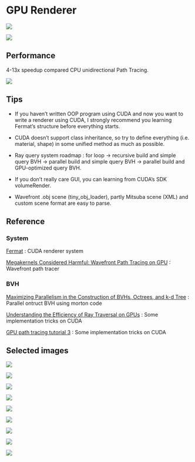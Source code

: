 # GPU Renderer

![](images/0003.gif)

![](images/0004.gif)

  

## Performance

4-13x speedup compared CPU unidirectional Path Tracing.

![](images/Performance.png)

## Tips

- If you haven’t written OOP program using CUDA and now you want to write a renderer using CUDA, I strongly recommend you learning Fermat’s structure before everything starts.  

- CUDA doesn’t support class inheritance, so try to define everything (i.e. material, shape) in some unified method as much as possible.    
- Ray query system roadmap : for loop -> recursive build and simple query BVH -> parallel build and simple query BVH -> parallel build and GPU-optimized query BVH.  
- If you don’t really care GUI, you can learning from CUDA’s SDK volumeRender.  
- Wavefront .obj scene (tiny_obj_loader), partly Mitsuba scene (XML) and custom scene format are easy to parse.  

## Reference

### System

[Fermat](https://nvlabs.github.io/fermat/) : CUDA renderer system 

[Megakernels Considered Harmful: Wavefront Path Tracing on GPU](https://research.nvidia.com/publication/megakernels-considered-harmful-wavefront-path-tracing-gpus) : Wavefront path tracer  

### BVH

[Maximizing Parallelism in the Construction of BVHs, Octrees, and k-d Tree](https://research.nvidia.com/publication/maximizing-parallelism-construction-bvhs-octrees-and-k-d-trees) : Parallel ontruct BVH using morton code  

[Understanding the Efficiency of Ray Traversal on GPUs](https://research.nvidia.com/publication/understanding-efficiency-ray-traversal-gpus) : Some implementation tricks on CUDA  

[GPU path tracing tutorial 3](http://raytracey.blogspot.com/2016/01/gpu-path-tracing-tutorial-3-take-your.html) : Some implementation tricks on CUDA  

## Selected images

![](images/veach-ajar_1494spp.png)

![](images/CornellBox_Box_1000spp.png)

![](images/CornellBox_Sphere_2_1000spp.png)

![](images/CornellBox_Sphere_20_1000spp.png)

![](images/dragon_1000spp_denoise.png)

![](images/veach-mis_2410spp.png)

![](images/roughconduct_0.01_1268spp.png)

![](images/glass_1143spp.png)

![](images/gold_1023spp.png)

